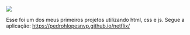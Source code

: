 <img src="https://github.com/pedrohlopesnvp/netflix/assets/85568654/9e08350b-00d9-42eb-92eb-1cea2c3581a9" heigh="20px">

Esse foi um dos meus primeiros projetos utilizando html, css e js. Segue a aplicação: https://pedrohlopesnvp.github.io/netflix/
